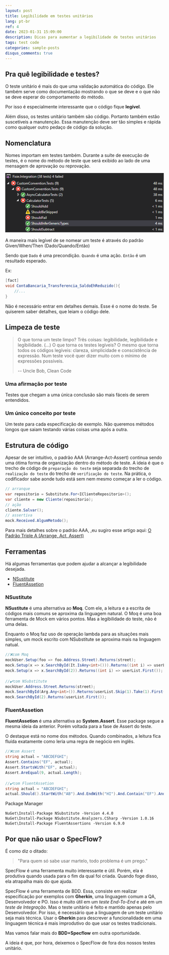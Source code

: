 ```yaml
---
layout: post
title: Legibilidade em testes unitários
lang: pt-br
ref: 4
date: 2023-01-31 15:09:00
description: Dicas para aumentar a legibilidade de testes unitários
tags: test code
categories: sample-posts
disqus_comments: true
---
```


## Pra quê legibilidade e testes?

O teste unitário é mais do que uma validação automática do código. Ele também serve como documentação mostrando o que se deve e o que não se deve esperar do comportamento do método.

Por isso é especialmente interessante que o código fique **legível**.

Além disso, os testes unitário também são código. Portanto também estão suscetíveis a manutenção. Essa manutenção deve ser tão simples e rápida como qualquer outro pedaço de código da solução.


## Nomenclatura
Nomes importam em testes também.
Durante a suíte de execução de testes, é o nome do método de teste que será exibido ao lado de uma mensagem de aprovação ou reprovação.

 ![Suíte de Tests](/assets/img/2023-02-04-legibilidade-em-testes/execution_suit_tests.png)

A maneira mais legível de se nomear um teste é através do padrão Given/When/Then (Dado/Quando/Então)

Sendo que 
`Dado` é uma precondição.
`Quando` é uma ação.
`Então` é um resultado esperado.

Ex:
```c#
[fact]
void ContaBancaria_Transferencia_SaldoEhReduzido(){
    //...
}
```

Não é necessário entrar em detalhes demais. Esse é o nome do teste. Se quiserem saber detalhes, que leiam o código dele.

## Limpeza de teste

> O que torna um teste limpo? Três coisas: legibilidade, legibilidade e legibilidade. (...) O que torna os testes legíveis? O mesmo que torna todos os códigos legíveis: clareza, simplicidade e conscistência de expressão. Num teste você quer dizer muito com o mínimo de expressões possíveis.  
>  
> -- Uncle Bob, Clean Code

### Uma afirmação por teste
Testes que chegam a uma única conclusão são mais fáceis de serem entendidos.

### Um único conceito por teste
Um teste para cada especificação de exemplo. Não queremos métodos longos que saiam testando várias coisas uma após a outra.



## Estrutura de código
Apesar de ser intuitivo, o padrão AAA (Arrange-Act-Assert) continua sendo uma ótima forma de organização dentro do método de teste.
A ideia é que o trecho de código de `preparação do teste` seja separada do trecho de `realização do teste` do trecho de `verificação do teste`.
Na prática, o codificador sabe aonde tudo está sem nem mesmo começar a ler o código.

```c#
// arranque
var repositorio = Substitute.For<IClienteRepositorio>();
var cliente = new Cliente(repositorio);
// ação
cliente.Salvar();
// assertiva
mock.Received.AlgumMetodo();
```

Para mais detalhes sobre o padrão AAA, ,eu sugiro esse artigo aqui: <a href="https://medium.com/@pablodarde/o-padr%C3%A3o-triple-a-arrange-act-assert-741e2a94cf88">O Padrão Triple A (Arrange, Act, Assert)</a>


## Ferramentas

Há algumas ferramentas que podem ajudar a alcançar a legibilidade desejada.

- <a href="https://www.nuget.org/packages/NSubstitute">NSustitute</a>
- <a href="https://www.nuget.org/packages/FluentAssertions">FluentAssetion</a>

### NSustitute
**NSustitute** é uma alternativa ao **Moq**. 
Com ele, a leitura e a escrita de códigos mais comuns se aproxima da linguagem natural. O Moq é uma boa ferramenta de Mock em vários pontos. Mas a legibilidade do teste, não é uma delas.

Enquanto o Moq faz uso de operação lambda para as situações mais simples, um mock escrito com NSubstitute se aproxima mais na linguagem natual.

```c#
//❌com Moq
mockUser.Setup(foo => foo.Address.Street).Returns(street);
mock.Setup(x => x.SearchById(It.IsAny<int>())).Returns((int i) => userList.Skip(1).Take(1).First());
mock.Setup(x => x.SearchById(2)).Returns((int i) => userList.First());

//✔️com NSubstitute
mockUser.Address.Street.Returns(street);
mock.SearchById(Arg.Any<int>()).Returns(userList.Skip(1).Take(1).First());
mock.SearchById(2).Returns(userList.First());
```

### FluentAssetion
**FluentAssetion** é uma alternativa ao **System.Assert**. 
Esse package segue a mesma ideia da anterior. Porém voltada para a fase de Assert do teste.

O destaque está no nome dos métodos. Quando combinados, a leitura fica fluída exatamente como leria uma regra de negócio em inglês.

```c#
//❌com Assert
string actual = "ABCDEFGHI";
Assert.Contains("EF", actual);
Assert.StartsWith("EF", actual);
Assert.AreEqual(9, actual.Length);

//✔️com FluentAssetion
string actual = "ABCDEFGHI";
actual.Should().StartWith("AB").And.EndWith("HI").And.Contain("EF").And.HaveLength(9);
```


Package Manager
```
NuGet\Install-Package NSubstitute -Version 4.4.0
NuGet\Install-Package NSubstitute.Analyzers.CSharp -Version 1.0.16
NuGet\Install-Package FluentAssertions -Version 6.9.0

```

## Por que não usar o SpecFlow?

É como diz o ditado:
>"Para quem só sabe usar martelo, todo problema é um prego."

SpecFlow é uma ferramenta muito interessante e útil.
Porém, ela é produtiva quando usada para o fim da qual foi criada. Quando foge disso, ela atrapalha mais do que ajuda.

SpecFlow é uma ferramenta de BDD. Essa, consiste em realizar especificação por exemplos com **Gherkin**, uma linguagem comum a QA, Desenvolvedor e PO. Isso é muito útil em um *teste End-To-End* e até em um *teste de Integração*. Mas o teste unitário é feito e mantido apenas pelo Desenvolvedor. Por isso, é necessário que a linguagem de um teste unitário seja mais técnica. Usar o **Gherkin** para descrever a funcionalidade em uma linguagem técnica é mais improdutivo do que usar os testes tradicionais.

Mas vamos falar mais do **BDD+Specflow** em outra oportunidade.

A ideia é que, por hora, deixemos o SpecFlow de fora dos nossos testes unitário.















